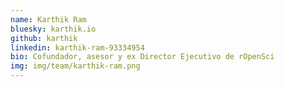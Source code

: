 ```yaml
---
name: Karthik Ram
bluesky: karthik.io
github: karthik
linkedin: karthik-ram-93334954
bio: Cofundador, asesor y ex Director Ejecutivo de rOpenSci
img: img/team/karthik-ram.png
---
```

